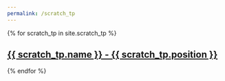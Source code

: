 ```yaml
---
permalink: /scratch_tp
---
```


{% for scratch_tp in site.scratch_tp %}
  <h2>
    <a href="{{ scratch_tp.url }}">
      {{ scratch_tp.name }} - {{ scratch_tp.position }}
    </a>
  </h2>
{% endfor %}